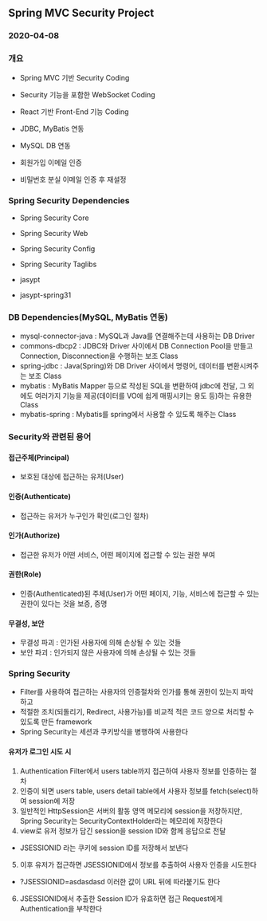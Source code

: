## Spring MVC Security Project
### 2020-04-08

### 개요
* Spring MVC 기반 Security Coding
* Security 기능을 포함한 WebSocket Coding
* React 기반 Front-End 기능 Coding

* JDBC, MyBatis 연동
* MySQL DB 연동
* 회원가입 이메일 인증
* 비밀번호 분실 이메일 인증 후 재설정

### Spring Security Dependencies
* Spring Security Core
* Spring Security Web
* Spring Security Config
* Spring Security Taglibs

* jasypt
* jasypt-spring31

### DB Dependencies(MySQL, MyBatis 연동)
* mysql-connector-java : MySQL과 Java를 연결해주는데 사용하는 DB Driver 
* commons-dbcp2 : JDBC와 Driver 사이에서 DB Connection Pool을 만들고 Connection, Disconnection을 수행하는 보조 Class
* spring-jdbc : Java(Spring)와 DB Driver 사이에서 명령어, 데이터를 변환시켜주는 보조 Class
* mybatis : MyBatis Mapper 등으로 작성된 SQL을 변환하여 jdbc에 전달, 그 외에도 여러가지 기능을 제공(데이터를 VO에 쉽게 매핑시키는 용도 등)하는 유용한 Class
* mybatis-spring : Mybatis를 spring에서 사용할 수 있도록 해주는 Class

### Security와 관련된 용어

#### 접근주체(Principal)
* 보호된 대상에 접근하는 유저(User)

#### 인증(Authenticate)
* 접근하는 유저가 누구인가 확인(로그인 절차)

#### 인가(Authorize)
* 접근한 유저가 어떤 서비스, 어떤 페이지에 접근할 수 있는 권한 부여

#### 권한(Role)
* 인증(Authenticated)된 주체(User)가 어떤 페이지, 기능, 서비스에 접근할 수 있는 권한이 있다는 것을 보증, 증명

#### 무결성, 보안
* 무결성 파괴 : 인가된 사용자에 의해 손상될 수 있는 것들
* 보안 파괴 : 인가되지 않은 사용자에 의해 손상될 수 있는 것들

### Spring Security
* Filter를 사용하여 접근하는 사용자의 인증절차와 인가를 통해 권한이 있는지 파악하고
* 적절한 조치(되돌리기, Redirect, 사용가능)를 비교적 적은 코드 양으로 처리할 수 있도록 만든 framework
* Spring Security는 세션과 쿠키방식을 병행하여 사용한다

#### 유저가 로그인 시도 시
1. Authentication Filter에서 users table까지 접근하여 사용자 정보를 인증하는 절차
2. 인증이 되면 users table, users detail table에서 사용자 정보를 fetch(select)하여 session에 저장
3. 일반적인 HttpSession은 서버의 활동 영역 메모리에 session을 저장하지만, Spring Security는 SecurityContextHolder라는 메모리에 저장한다
4. view로 유저 정보가 담긴 session을 session ID와 함께 응답으로 전달
* JSESSIONID 라는 쿠키에 session ID를 저장해서 보낸다
5. 이후 유저가 접근하면 JSESSIONID에서 정보를 추출하여 사용자 인증을 시도한다
* ?JSESSIONID=asdasdasd 이러한 값이 URL 뒤에 따라붙기도 한다
6. JSESSIONID에서 추출한 Session ID가 유효하면 접근 Request에게 Authentication을 부착한다